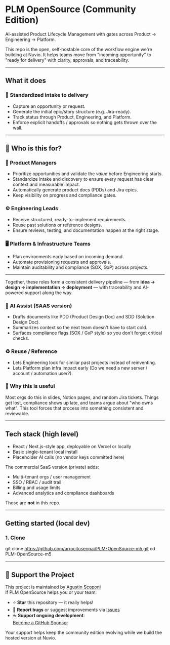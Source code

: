 # PLM OpenSource (Community Edition)

AI-assisted Product Lifecycle Management with gates across Product → Engineering → Platform.

This repo is the open, self-hostable core of the workflow engine we're building at Nuvio. It helps teams move from "incoming opportunity" to "ready for delivery" with clarity, approvals, and traceability.

---

## What it does

### 🔁 Standardized intake to delivery
- Capture an opportunity or request.
- Generate the initial epic/story structure (e.g. Jira-ready).
- Track status through Product, Engineering, and Platform.
- Enforce explicit handoffs / approvals so nothing gets thrown over the wall.

---

## 👥 Who is this for?

### 🧭 Product Managers
- Prioritize opportunities and validate the *value* before Engineering starts.
- Standardize intake and discovery to ensure every request has clear context and measurable impact.
- Automatically generate product docs (PDDs) and Jira epics.
- Keep visibility on progress and compliance gates.

### ⚙️ Engineering Leads
- Receive structured, ready-to-implement requirements.
- Reuse past solutions or reference designs.
- Ensure reviews, testing, and documentation happen at the right stage.

### 🖥 Platform & Infrastructure Teams
- Plan environments early based on incoming demand.
- Automate provisioning requests and approvals.
- Maintain auditability and compliance (SOX, GxP) across projects.

---

Together, these roles form a consistent delivery pipeline — from **idea → design → implementation → deployment** — with traceability and AI-powered support along the way.

### 📄 AI Assist (SAAS version)
- Drafts documents like PDD (Product Design Doc) and SDD (Solution Design Doc).
- Summarizes context so the next team doesn't have to start cold.
- Surfaces compliance flags (SOX / GxP style) so you don't forget critical checks.

### ♻ Reuse / Reference
- Lets Engineering look for similar past projects instead of reinventing.
- Lets Platform plan infra impact early (Do we need a new server / account / automation user?).

### 🧩 Why this is useful
Most orgs do this in slides, Notion pages, and random Jira tickets. Things get lost, compliance shows up late, and teams argue about "who owns what". This tool forces that process into something consistent and reviewable.

---

## Tech stack (high level)

- React / Next.js-style app, deployable on Vercel or locally
- Basic single-tenant local install
- Placeholder AI calls (no vendor keys committed here)

The commercial SaaS version (private) adds:
- Multi-tenant orgs / user management
- SSO / RBAC / audit trail
- Billing and usage limits
- Advanced analytics and compliance dashboards

Those are **not** in this repo.

---

## Getting started (local dev)

### 1. Clone

git clone https://github.com/arrocitosenpai/PLM-OpenSource-m5.git
cd PLM-OpenSource-m5

---

## 💜 Support the Project

This project is maintained by [Agustin Scoponi](https://github.com/arrocitosenpai)  
If PLM OpenSource helps you or your team:

- ⭐ **Star** this repository — it really helps!
- 🐛 **Report bugs** or suggest improvements via [Issues](https://github.com/arrocitosenpai/PLM-OpenSource-m5/issues)
- ☕ **Support ongoing development**:  
  [Become a GitHub Sponsor](https://github.com/sponsors/arrocitosenpai)  

Your support helps keep the community edition evolving while we build the hosted version at Nuvio.
